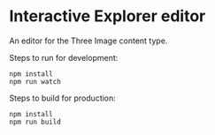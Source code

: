 # Interactive Explorer editor

An editor for the Three Image content type. 

Steps to run for development:

```
npm install
npm run watch
```


Steps to build for production:

```
npm install
npm run build
```